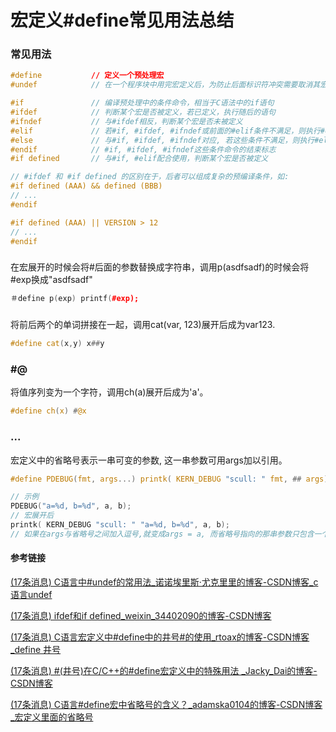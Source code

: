 # 宏定义#define常见用法总结

### 常见用法

```c
#define           // 定义一个预处理宏
#undef            // 在一个程序块中用完宏定义后，为防止后面标识符冲突需要取消其宏定义

#if               // 编译预处理中的条件命令，相当于C语法中的if语句
#ifdef            // 判断某个宏是否被定义，若已定义，执行随后的语句
#ifndef           // 与#ifdef相反，判断某个宏是否未被定义
#elif             // 若#if, #ifdef, #ifndef或前面的#elif条件不满足，则执行#elif之后的语句，相当于C语法中的else-if
#else             // 与#if, #ifdef, #ifndef对应, 若这些条件不满足，则执行#else之后的语句，相当于C语法中的else
#endif            // #if, #ifdef, #ifndef这些条件命令的结束标志
#if defined       // 与#if, #elif配合使用，判断某个宏是否被定义

// #ifdef 和 #if defined 的区别在于，后者可以组成复杂的预编译条件，如:
#if defined (AAA) && defined (BBB)
// ...
#endif

#if defined (AAA) || VERSION > 12
// ...
#endif
```

### #

在宏展开的时候会将#后面的参数替换成字符串，调用p(asdfsadf)的时候会将#exp换成"asdfsadf"

```c++
＃define p(exp) printf(#exp);
```

### ##

将前后两个的单词拼接在一起，调用cat(var, 123)展开后成为var123.

```c++
#define cat(x,y) x##y
```

### #@

将值序列变为一个字符，调用ch(a)展开后成为'a'。

```c
#define ch(x) #@x
```

### ...

宏定义中的省略号表示一串可变的参数, 这一串参数可用args加以引用。

```c
#define PDEBUG(fmt, args...) printk( KERN_DEBUG "scull: " fmt, ## args)

// 示例
PDEBUG("a=%d, b=%d", a, b);
// 宏展开后
printk( KERN_DEBUG "scull: " "a=%d, b=%d", a, b);
// 如果在args与省略号之间加入逗号,就变成args = a, 而省略号指向的那串参数只包含一个b。
```



#### 参考链接

[(17条消息) C语言中#undef的常用法_诺诺埃里斯·尤克里里的博客-CSDN博客_c语言undef](https://blog.csdn.net/u014170067/article/details/53561821?ops_request_misc=%7B%22request%5Fid%22%3A%22166006485416782425156608%22%2C%22scm%22%3A%2220140713.130102334.pc%5Fall.%22%7D&request_id=166006485416782425156608&biz_id=0&utm_medium=distribute.pc_search_result.none-task-blog-2~all~first_rank_ecpm_v1~hot_rank-1-53561821-null-null.142^v40^pc_search_integral,185^v2^control&utm_term=%23undef&spm=1018.2226.3001.4187)

[(17条消息) ifdef和if defined_weixin_34402090的博客-CSDN博客](https://blog.csdn.net/weixin_34402090/article/details/92612095?spm=1001.2101.3001.6650.12&utm_medium=distribute.pc_relevant.none-task-blog-2~default~CTRLIST~Rate-12-92612095-blog-79443014.pc_relevant_multi_platform_whitelistv3&depth_1-utm_source=distribute.pc_relevant.none-task-blog-2~default~CTRLIST~Rate-12-92612095-blog-79443014.pc_relevant_multi_platform_whitelistv3&utm_relevant_index=18)

[(17条消息) C语言宏定义中#define中的井号#的使用_rtoax的博客-CSDN博客_define 井号](https://blog.csdn.net/Rong_Toa/article/details/82711501?ops_request_misc=&request_id=&biz_id=102&utm_term=?ops_request_misc=&request_id=&biz_id=102&utm_term=&utm_medium=distribute.pc_search_result.none-task-blog-2~all~sobaiduweb~default-0-82711501.142^v39^pc_rank_34_1,185^v2^control&spm=1018.2226.3001.4187#define)

[(17条消息) #(井号)在C/C++的#define宏定义中的特殊用法 _Jacky_Dai的博客-CSDN博客](https://blog.csdn.net/Jacky_Dai/article/details/83968176?spm=1001.2101.3001.6650.1&utm_medium=distribute.pc_relevant.none-task-blog-2~default~ESLANDING~default-1-83968176-blog-82711501.pc_relevant_multi_platform_whitelistv2eslanding&depth_1-utm_source=distribute.pc_relevant.none-task-blog-2~default~ESLANDING~default-1-83968176-blog-82711501.pc_relevant_multi_platform_whitelistv2eslanding&utm_relevant_index=2)

[(17条消息) C语言#define宏中省略号的含义？_adamska0104的博客-CSDN博客_宏定义里面的省略号](https://blog.csdn.net/adamska0104/article/details/41011789?ops_request_misc={"request_id"%3A"166003163616780366518826"%2C"scm"%3A"20140713.130102334.."}&request_id=166003163616780366518826&biz_id=0&utm_medium=distribute.pc_search_result.none-task-blog-2~all~baidu_landing_v2~default-2-41011789-null-null.142^v39^pc_rank_34_1,185^v2^control&utm_term=%23define)